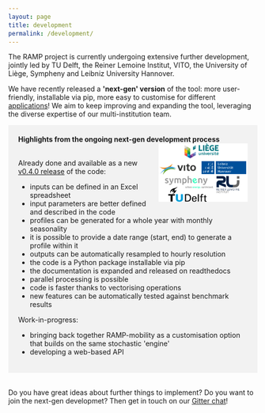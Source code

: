 ```yaml
---
layout: page
title: development
permalink: /development/
---
```


The RAMP project is currently undergoing extensive further development, jointly led by TU Delft, the Reiner Lemoine Institut, VITO, the University of Liège, Sympheny and Leibniz University Hannover. 

We have recently released a **'next-gen' version** of the tool: more user-friendly, installable via pip, more easy to customise for different [applications](/applications)! We aim to keep improving and expanding the tool, leveraging the diverse expertise of our multi-institution team.


<div style="background-color: #F2F2F2; text-align:left; vertical-align: middle; padding:20px 20px;" width="350">
<h style="color: "><b>Highlights from the ongoing next-gen development process</b></h>
<img src="/assets/logos_dev_23.svg" width="180" align="right" class="pad-top-left"/>

<br>
<br>
<p>Already done and available as a new <a href="https://github.com/RAMP-project/RAMP/tree/v0.4.0">v0.4.0 release</a> of the code:
<br>
<ul>
  <li>inputs can be defined in an Excel spreadsheet</li>
  <li>input parameters are better defined and described in the code</li>
  <li>profiles can be generated for a whole year with monthly seasonality</li>
  <li>it is possible to provide a date range (start, end) to generate a profile within it</li>
  <li>outputs can be automatically resampled to hourly resolution</li>
  <li>the code is a Python package installable via pip</li>
  <li>the documentation is expanded and released on readthedocs</li>
  <li>parallel processing is possible</li>
  <li>code is faster thanks to vectorising operations</li>
  <li>new features can be automatically tested against benchmark results</li>
</ul>
</p>

<p>Work-in-progress:
<br>

<ul>
  <li>bringing back together RAMP-mobility as a customisation option that builds on the same stochastic 'engine'</li>
  <li>developing a web-based API</li>
</ul></p>
</div>
<br>

Do you have great ideas about further things to implement? Do you want to join the next-gen developmet? 
Then get in touch on our [Gitter chat](https://gitter.im/RAMP-project/community)!

